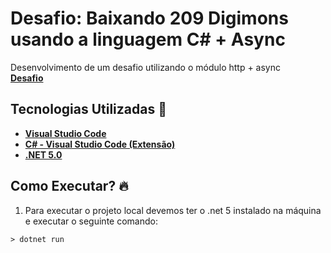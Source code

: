 # Desafio: Baixando 209 Digimons usando a linguagem C# + Async

Desenvolvimento de um desafio utilizando o módulo http + async <br>
**[Desafio](https://www.youtube.com/watch?v=85ERCXAy8bE)**

## Tecnologias Utilizadas 🚀
* **[Visual Studio Code](https://code.visualstudio.com/)**
* **[C# - Visual Studio Code (Extensão)](https://marketplace.visualstudio.com/items?itemName=ms-dotnettools.csharp)**
* **[.NET 5.0](https://dotnet.microsoft.com/download/dotnet/5.0)**

## Como Executar? 🔥
1. Para executar o projeto local devemos ter o .net 5 instalado na máquina e executar o seguinte comando: 
```
> dotnet run
```